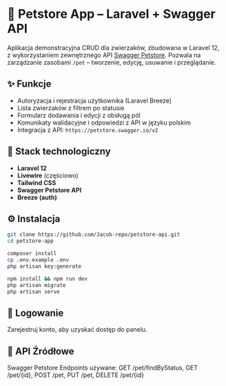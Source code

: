# 🐾 Petstore App – Laravel + Swagger API

Aplikacja demonstracyjna CRUD dla zwierzaków, zbudowana w Laravel 12, z wykorzystaniem zewnętrznego API [Swagger Petstore](https://petstore.swagger.io/). Pozwala na zarządzanie zasobami `/pet` – tworzenie, edycję, usuwanie i przeglądanie.

## ✨ Funkcje

- Autoryzacja i rejestracja użytkownika (Laravel Breeze)
- Lista zwierzaków z filtrem po statusie
- Formularz dodawania i edycji z obsługą pól
- Komunikaty walidacyjne i odpowiedzi z API w języku polskim
- Integracja z API: `https://petstore.swagger.io/v2`

## 🧱 Stack technologiczny

- **Laravel 12**
- **Livewire** (częściowo)
- **Tailwind CSS**
- **Swagger Petstore API**
- **Breeze (auth)**

## ⚙️ Instalacja

```bash
git clone https://github.com/Jacob-repo/petstore-api.git
cd petstore-app

composer install
cp .env.example .env
php artisan key:generate

npm install && npm run dev
php artisan migrate
php artisan serve
```

## 🔐 Logowanie

Zarejestruj konto, aby uzyskać dostęp do panelu.


## 🚀 API Źródłowe

Swagger Petstore
Endpoints używane:
GET /pet/findByStatus, GET /pet/{id}, POST /pet, PUT /pet, DELETE /pet/{id}
